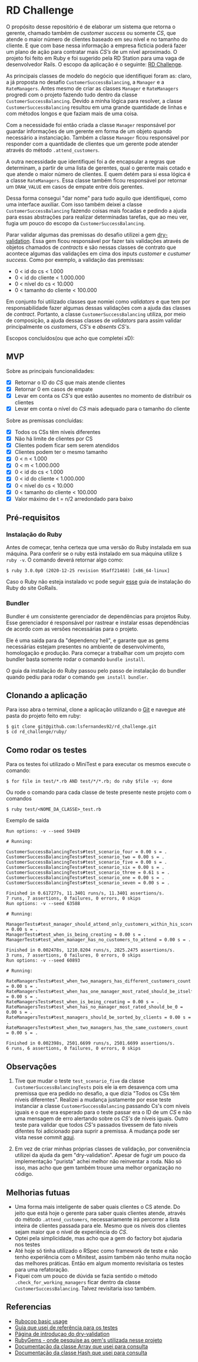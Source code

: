 # RD Challenge

O propósito desse repositório é de elaborar um sistema que retorna o gerente, chamado também de _customer success_ ou somente _CS_, que atende o maior número de clientes baseado em seu nível e no tamanho do cliente. E que com base nessa informação a empresa ficticia poderá fazer um plano de ação para contratar mais _CS’s_ de um nível aproximado. O projeto foi feito em Ruby e foi sugerido pela RD Station para uma vaga de desenvolvedor Rails. O escopo da aplicação é o seguinte: [RD Challenge](https://tech.rdstation.com/).

As principais classes de modelo do negócio que identifiquei foram as: claro, a já proposta no desafio `CustomerSuccessBalancing`, a `Manager` e a `RateManagers`. Antes mesmo de criar as classes `Manager` e `RateManagers` progredi com o projeto fazendo tudo dentro da classe `CustomerSuccessBalancing`. Devido a minha lógica para resolver, a classe `CustomerSuccessBalancing` resultou em uma grande quantidade de linhas e com métodos longos e que faziam mais de uma coisa.

Com a necessidade foi então criada a classe `Manager` responsável por guardar informações de um gerente em forma de um objeto quando necessário a instanciação. Também a classe `Manager` ficou responsável por responder com a quantidade de clientes que um gerente pode atender através do método `.attend_customers`.

A outra necessidade que identifiquei foi a de encapsular a regras que determinam, a partir de uma lista de gerentes, qual o gerente mais cotado e que atende o maior número de clientes. E quem detém para si essa lógica é a classe `RateManagers`. Essa classe também ficou responsável por retornar um `DRAW_VALUE` em casos de empate entre dois gerentes.

Dessa forma consegui "dar nome" para tudo aquilo que identifiquei, como uma interface auxiliar. Com isso também deixei a classe `CustomerSuccessBalancing` fazendo coisas mais focadas e pedindo a ajuda para essas abstrações para realizar determinadas tarefas, que ao meu ver, fugia um pouco do escopo da `CustomerSuccessBalancing`.

Parar validar algumas das premissas do desafio utilizei a gem [dry-validation](https://dry-rb.org/gems/dry-validation/1.8/). Essa gem ficou responsável por fazer tais validações através de objetos chamados de _contracts_ e são nessas classes de contrato que acontece algumas das validações em cima dos inputs _customer_ e _custumer success_. Como por exemplo, a validação das premissas:
* 0 < id do cs < 1.000
* 0 < id do cliente < 1.000.000
* 0 < nível do cs < 10.000
* 0 < tamanho do cliente < 100.000

Em conjunto foi utilizado classes que nomiei como _validators_ e que tem por responsabilidade fazer algumas dessas validações com a ajuda das classes de _contract_. Portanto, a classe `CustomerSuccessBalancing` utiliza, por meio de composição, a ajuda dessas classes de _validators_ para assim validar principalmente os _customers_, _CS's_ e _absents CS's_.

Escopos concluídos(ou que acho que completei xD):

## MVP
Sobre as principais funcionalidades:
- [x] Retornar o ID do _CS_ que mais atende clientes
- [x] Retornar 0 em casos de empate
- [x] Levar em conta os _CS's_ que estão ausentes no momento de distribuir os clientes
- [x] Levar em conta o nível do _CS_ mais adequado para o tamanho do cliente

Sobre as premissas concluídas:
- [x] Todos os CSs têm níveis diferentes
- [x] Não há limite de clientes por CS
- [x] Clientes podem ficar sem serem atendidos
- [x] Clientes podem ter o mesmo tamanho
- [x] 0 < n < 1.000
- [x] 0 < m < 1.000.000
- [x] 0 < id do cs < 1.000
- [x] 0 < id do cliente < 1.000.000
- [x] 0 < nível do cs < 10.000
- [x] 0 < tamanho do cliente < 100.000
- [x] Valor máximo de t = n/2 arredondado para baixo

## Pré-requisitos

### Instalação do Ruby

Antes de começar, tenha certeza que uma versão do Ruby instalada em sua máquina. Para conferir se o ruby está instalado em sua máquina utilize `$ ruby -v`. O comando deverá retornar algo como:

`$ ruby 3.0.0p0 (2020-12-25 revision 95aff21468) [x86_64-linux]`

Caso o Ruby não esteja instalado vc pode seguir [esse](https://gorails.com/setup/ubuntu/17.10#ruby) guia de instalação do Ruby do site GoRails.

### Bundler

Bundler é um consistente gerenciador de dependências para projetos Ruby. Esse gerenciador é responsável por rastrear e instalar essas dependências de acordo com as versões necessárias para o projeto.

Ele é uma saida para da "dependency hell", e garante que as gems necessárias estejam presentes no ambiente de desenvolvimento, homologação e produção.
Para começar a trabalhar com um projeto com bundler basta somente rodar o comando `bundle install`.

O guia da instalação do Ruby passou pelo passo de instalação do bundler quando pediu para rodar o comando `gem install bundler`.

## Clonando a aplicação

Para isso abra o terminal, clone a aplicação utilizando o [Git](https://git-scm.com/book/pt-br/v1/Primeiros-passos-Instalando-Git) e navegue até pasta do projeto feito em ruby:

```shell
$ git clone git@github.com:lsfernandes92/rd_challenge.git
$ cd rd_challenge/ruby/
```

## Como rodar os testes

Para os testes foi utilizado o MiniTest e para executar os mesmos execute o comando:

```shell
$ for file in test/*.rb AND test/*/*.rb; do ruby $file -v; done
```

Ou rode o comando para cada classe de teste presente neste projeto com o comandos

```shell
$ ruby test/<NOME_DA_CLASSE>_test.rb
```

Exemplo de saída
```shell
Run options: -v --seed 59489

# Running:

CustomerSuccessBalancingTests#test_scenario_four = 0.00 s = .
CustomerSuccessBalancingTests#test_scenario_two = 0.00 s = .
CustomerSuccessBalancingTests#test_scenario_five = 0.00 s = .
CustomerSuccessBalancingTests#test_scenario_six = 0.00 s = .
CustomerSuccessBalancingTests#test_scenario_three = 0.61 s = .
CustomerSuccessBalancingTests#test_scenario_one = 0.00 s = .
CustomerSuccessBalancingTests#test_scenario_seven = 0.00 s = .

Finished in 0.617277s, 11.3401 runs/s, 11.3401 assertions/s.
7 runs, 7 assertions, 0 failures, 0 errors, 0 skips
Run options: -v --seed 63588

# Running:

ManagerTests#test_manager_should_attend_only_customers_within_his_score = 0.00 s = .
ManagerTests#test_when_is_being_creating = 0.00 s = .
ManagerTests#test_when_manager_has_no_customers_to_attend = 0.00 s = .

Finished in 0.002478s, 1210.8204 runs/s, 2825.2475 assertions/s.
3 runs, 7 assertions, 0 failures, 0 errors, 0 skips
Run options: -v --seed 60893

# Running:

RateManagersTests#test_when_two_managers_has_different_customers_count = 0.00 s = .
RateManagersTests#test_when_has_one_manager_most_rated_should_be_itself = 0.00 s = .
RateManagersTests#test_when_is_being_creating = 0.00 s = .
RateManagersTests#test_when_has_no_manager_most_rated_should_be_0 = 0.00 s = .
RateManagersTests#test_managers_should_be_sorted_by_clients = 0.00 s = .
RateManagersTests#test_when_two_managers_has_the_same_customers_count = 0.00 s = .

Finished in 0.002398s, 2501.6699 runs/s, 2501.6699 assertions/s.
6 runs, 6 assertions, 0 failures, 0 errors, 0 skips
```

## Observações

1. Tive que mudar o teste `test_scenario_five` da classe `CustomerSuccessBalancingTests` pois ele ia em desavença com uma premissa que era pedido no desafio, a que dizia "Todos os CSs têm níveis diferentes". Realizei a mudança justamente por esse teste instanciar a classe `CustomerSuccessBalancing` passando Cs's com níveis iguais e o que era esperado para o teste passar era o ID de um _CS_ e não uma mensagem de erro alertando sobre os _CS's_ de níveis iguais. Outro teste para validar que todos _CS's_ passados tivessem de fato níveis difentes foi adicionado para suprir a premissa. A mudança pode ser vista nesse commit [aqui](https://github.com/lsfernandes92/rd_challenge/commit/e3651d205a38ccec38db33f219aa7e902a7d4760).

2. Em vez de criar minhas próprias classes de validação, por conveniência utilizei da ajuda da gem "dry-validation". Apesar de fugir um pouco da implementação "purista" achei melhor não reinventar a roda. Não só isso, mas acho que gem também trouxe uma melhor organização no código.

## Melhorias futuas

* Uma forma mais inteligente de saber quais clientes o CS atende. Do jeito que está hoje o gerente para saber quais clientes atende, através do método `.attend_customers`, necessariamente irá percorrer a lista inteira de clientes passada para ele. Mesmo que os níveis dos clientes sejam maior que o nível de experiência do _CS_.
* Optei pela simplicidade, mas acho que a gem do factory bot ajudaria nos testes
* Até hoje só tinha utilizado o RSpec como framework de teste e não tenho experiência com o Minitest, assim também não tenho muita noção das melhores práticas. Então em algum momento revisitaria os testes para uma refatoração.
* Fiquei com um pouco de dúvida se fazia sentido o método `.check_for_working_managers` ficar dentro da classe `CustomerSuccessBalancing`. Talvez revisitaria isso também.

## Referencias

* [Rubocop basic usage](https://docs.rubocop.org/rubocop/usage/basic_usage.html)
* [Guia que usei de referência para os testes](https://minitest.rubystyle.guide/#introduction)
* [Página de introduçao do dry-validation](https://dry-rb.org/gems/dry-validation/1.8/)
* [RubyGems - onde pesquise as gem's utilizada nesse projeto](https://rubygems.org/)
* [Documentação da classe Array que usei para consulta](https://ruby-doc.org/core-2.7.0/Array.html)
* [Documentação da classe Hash que usei para consulta](https://ruby-doc.org/core-3.1.0/Hash.html)
